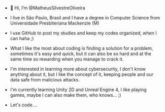 - 👋 Hi, I’m @MatheusSilvestreOliveira
- I live in São Paulo, Brasil and I have a degree in Computer Science from Universidade Presbiteriana Mackenzie (M)
- I use GitHub to post my studies and keep my codes organized, when I can haha ;)
- What I like the most about coding is finding a solution for a problem, sometimes it's easy and quick, but it can also be so hard and at the same time so rewarding when you manage to crack it.
- I'm interested in learning more about cybersecurity, I don't know anything about it, but I like the concept of it, keeping people and our data safe from malicious attacks.
- I'm currently learning Unity 2D and Unreal Engine 4, I like playing games, maybe I can also make them, who knows... ;)

- Let's code....
